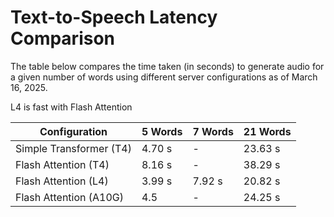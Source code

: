 # Text-to-Speech Latency Comparison

The table below compares the time taken (in seconds) to generate audio for a given number of words using different server configurations as of March 16, 2025.

L4 is fast with Flash Attention

| Configuration            | 5 Words | 7 Words | 21 Words |
|--------------------------|---------|---------|----------|
| Simple Transformer (T4)  | 4.70 s  | -       | 23.63 s  |
| Flash Attention (T4)     | 8.16 s  | -       | 38.29 s  |
| Flash Attention (L4)     | 3.99 s  | 7.92 s  | 20.82 s  |
| Flash Attention (A10G)   | 4.5       | -       | 24.25 s  |
